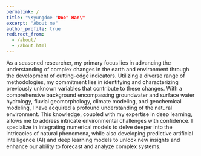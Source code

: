 ```yaml
---
permalink: /
title: "\Kyungdoe "Doe" Han\"
excerpt: "About me"
author_profile: true
redirect_from: 
  - /about/
  - /about.html
---
```


As a seasoned researcher, my primary focus lies in advancing the understanding of complex changes in the earth and environment through the development of cutting-edge indicators. Utilizing a diverse range of methodologies, my commitment lies in identifying and characterizing previously unknown variables that contribute to these changes.
With a comprehensive background encompassing groundwater and surface water hydrology, fluvial geomorphology, climate modeling, and geochemical modeling, I have acquired a profound understanding of the natural environment. This knowledge, coupled with my expertise in deep learning, allows me to address intricate environmental challenges with confidence. I specialize in integrating numerical models to delve deeper into the intricacies of natural phenomena, while also developing predictive artificial intelligence (AI) and deep learning models to unlock new insights and enhance our ability to forecast and analyze complex systems.

